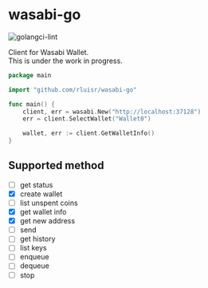 wasabi-go
==========
![golangci-lint](https://github.com/rluisr/wasabi-go/workflows/golangci-lint/badge.svg)

Client for Wasabi Wallet.  
This is under the work in progress.

```go
package main

import "github.com/rluisr/wasabi-go"

func main() {
    client, err = wasabi.New("http://localhost:37128")
    err = client.SelectWallet("Wallet0")

    wallet, err := client.GetWalletInfo()
}
```

Supported method
----------------
- [ ] get status
- [x] create wallet
- [ ] list unspent coins
- [x] get wallet info
- [x] get new address
- [ ] send
- [ ] get history
- [ ] list keys
- [ ] enqueue
- [ ] dequeue
- [ ] stop